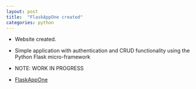 ```yaml
---
layout: post
title:  "FlaskAppOne created"
categories: python
---
```


* Website created.
* Simple application with authentication 
and CRUD functionality using the Python Flask micro-framework
 
* NOTE: WORK IN PROGRESS
* [FlaskAppOne](https://github.com/gavinlyonsrepo/FlaskAppOne)

